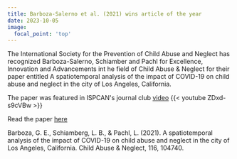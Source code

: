 ```yaml
---
title: Barboza-Salerno et al. (2021) wins article of the year
date: 2023-10-05
image:
  focal_point: 'top'
---
```


The International Society for the Prevention of Child Abuse and Neglect has recognized Barboza-Salerno, Schiamber and Pachl for Excellence, Innovation and Advancements int he field of Child Abuse & Neglect
for their paper entitled A spatiotemporal analysis of the impact of COVID-19 on child abuse and neglect in the city of Los Angeles, California.


<!--more-->
The paper was featured in ISPCAN's journal club [video](https://youtu.be/ZDxd-s9cVBw?t=200)
{{< youtube ZDxd-s9cVBw >}}

Read the paper [here](https://www.researchgate.net/publication/344292130_A_Spatiotemporal_Analysis_of_the_Impact_of_COVID-19_on_Child_Abuse_and_Neglect_in_the_City_of_Los_Angeles_California)

Barboza, G. E., Schiamberg, L. B., & Pachl, L. (2021). A spatiotemporal analysis of the impact of COVID-19 on child abuse and neglect in the city of Los Angeles, California. Child Abuse & Neglect, 116, 104740.